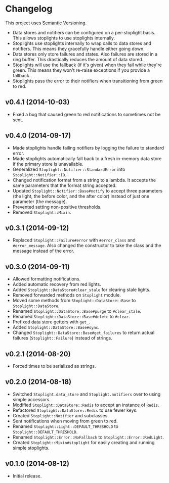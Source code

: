 # Changelog

This project uses [Semantic Versioning][1].

- Data stores and notifiers can be configured on a per-stoplight basis. This
  allows stoplights to use stoplights internally.
- Stoplights use stoplights internally to wrap calls to data stores and
  notifiers. This means they gracefully handle either going down.
- Data stores only store failures and states. Also failures are stored in a ring
  buffer. This drastically reduces the amount of data stored.
- Stoplights will use the fallback (if it's given) when they fail while they're
  green. This means they won't re-raise exceptions if you provide a fallback.
- Stoplights pass the error to their notifiers when transitioning from green to
  red.

## v0.4.1 (2014-10-03)

- Fixed a bug that caused green to red notifications to sometimes not be sent.

## v0.4.0 (2014-09-17)

- Made stoplights handle failing notifiers by logging the failure to standard
  error.
- Made stoplights automatically fall back to a fresh in-memory data store if the
  primary store is unavailable.
- Generalized `Stoplight::Notifier::StandardError` into
  `Stoplight::Notifier::IO`.
- Changed notification format from a string to a lambda. It accepts the same
  parameters that the format string accepted.
- Updated `Stoplight::Notifier::Base#notify` to accept three parameters (the
  light, the before color, and the after color) instead of just one parameter
  (the message).
- Prevented setting non-positive thresholds.
- Removed `Stoplight::Mixin`.

## v0.3.1 (2014-09-12)

- Replaced `Stoplight::Failure#error` with `#error_class` and `#error_message`.
  Also changed the constructor to take the class and the message instead of the
  error.

## v0.3.0 (2014-09-11)

- Allowed formatting notifications.
- Added automatic recovery from red lights.
- Added `Stoplight::DataStore#clear_stale` for clearing stale lights.
- Removed forwarded methods on `Stoplight` module.
- Moved some methods from `Stoplight::DataStore::Base` to
  `Stoplight::DataStore`.
- Renamed `Stoplight::DataStore::Base#purge` to `#clear_stale`.
- Renamed `Stoplight::DataStore::Base#delete` to `#clear`.
- Prefixed data store getters with `get_`.
- Added `Stoplight::DataStore::Base#sync`.
- Changed `Stoplight::DataStore::Base#get_failures` to return actual failures
  (`Stoplight::Failure`) instead of strings.

## v0.2.1 (2014-08-20)

- Forced times to be serialized as strings.

## v0.2.0 (2014-08-18)

- Switched `Stoplight.data_store` and `Stoplight.notifiers` over to using
  simple accessors.
- Modified `Stoplight::DataStore::Redis` to accept an instance of `Redis`.
- Refactored `Stoplight::DataStore::Redis` to use fewer keys.
- Created `Stoplight::Notifier` and subclasses.
- Sent notifications when moving from green to red.
- Renamed `Stoplight::Light::DEFAULT_THRESHOLD` to
  `Stoplight::DEFAULT_THRESHOLD`.
- Renamed `Stoplight::Error::NoFallback` to `Stoplight::Error::RedLight`.
- Created `Stoplight::Mixin#stoplight` for easily creating and running simple
  stoplights.

## v0.1.0 (2014-08-12)

- Initial release.

[1]: http://semver.org/spec/v2.0.0.html
